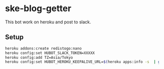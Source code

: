 # ske-blog-getter

This bot work on heroku and post to slack.  

## Setup
```sh
heroku addons:create redistogo:nano
heroku config:set HUBOT_SLACK_TOKEN=XXXXX
heroku config:add TZ=Asia/Tokyo
heroku config:set HUBOT_HEROKU_KEEPALIVE_URL=$(heroku apps:info -s  | grep web-url | cut -d= -f2)
```
